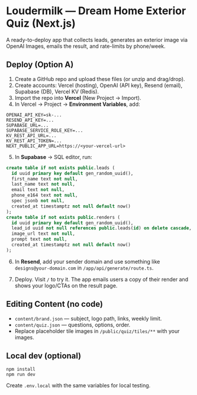 # Loudermilk — Dream Home Exterior Quiz (Next.js)

A ready-to-deploy app that collects leads, generates an exterior image via OpenAI Images, emails the result, and rate-limits by phone/week.

## Deploy (Option A)

1) Create a GitHub repo and upload these files (or unzip and drag/drop).  
2) Create accounts: Vercel (hosting), OpenAI (API key), Resend (email), Supabase (DB), Vercel KV (Redis).  
3) Import the repo into **Vercel** (New Project → Import).  
4) In Vercel → Project → **Environment Variables**, add:

```
OPENAI_API_KEY=sk-...
RESEND_API_KEY=...
SUPABASE_URL=...
SUPABASE_SERVICE_ROLE_KEY=...
KV_REST_API_URL=...
KV_REST_API_TOKEN=...
NEXT_PUBLIC_APP_URL=https://<your-vercel-url>
```

5) In **Supabase** → SQL editor, run:

```sql
create table if not exists public.leads (
  id uuid primary key default gen_random_uuid(),
  first_name text not null,
  last_name text not null,
  email text not null,
  phone_e164 text not null,
  spec jsonb not null,
  created_at timestamptz not null default now()
);
create table if not exists public.renders (
  id uuid primary key default gen_random_uuid(),
  lead_id uuid not null references public.leads(id) on delete cascade,
  image_url text not null,
  prompt text not null,
  created_at timestamptz not null default now()
);
```

6) In **Resend**, add your sender domain and use something like `designs@your-domain.com` in `/app/api/generate/route.ts`.

7) Deploy. Visit `/` to try it. The app emails users a copy of their render and shows your logo/CTAs on the result page.

## Editing Content (no code)
- `content/brand.json` — subject, logo path, links, weekly limit.  
- `content/quiz.json` — questions, options, order.  
- Replace placeholder tile images in `/public/quiz/tiles/**` with your images.

## Local dev (optional)
```
npm install
npm run dev
```
Create `.env.local` with the same variables for local testing.

